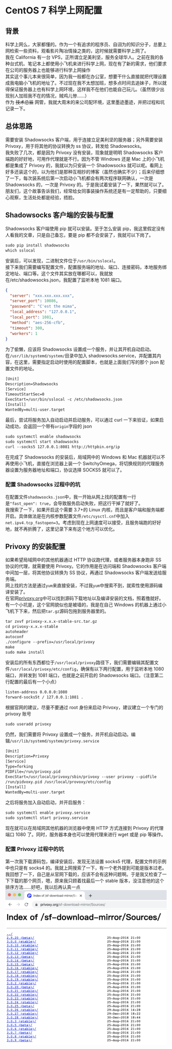 # CentOS 7 科学上网配置

## 背景

科学上网么，大家都懂的。作为一个有追求的程序员、自诩为的知识分子，总要上网检索一些资料，观看影片陶冶情操之类的，这时候就需要科学上网了。  
我在 California 有一台 VPS，正所谓立足美利坚，服务全球华人。之前在我的各种台式机、笔记本上都使用小飞机来进行科学上网，现在有了新的需求，他们要求在公司的服务器上也能够进行科学上网操作  
其实这个事儿本来很简单，因为我一般都在办公室，想要干什么直接就把代理设置成我电脑小飞机的地址了。不过现在我不太想加班，想多点时间去追妹子，所以就得保证服务器上也有科学上网环境，这样我不在他们也能自己玩儿。（虽然很少出现别人加班我不在的情况，贼鸡儿惨……）  
作为 ~~技术总监~~ 网管，我就大周末的来公司配环境，这里墨迹墨迹，并把过程和坑记录一下。

## 总体思路

需要安装 Shadowsocks 客户端，用于连接立足美利坚的服务器；另外需要安装 Privoxy，用于将其他的协议转换为 ss 协议，转发给 Shadowsocks。  
我失败了几次，都是因为 Privoxy 没有安装，现象就是明明 Shadowsocks 客户端跑的好好地，可用作代理就是不行。因为不管 Windows 还是 Mac 上的小飞机都是集成了 Privoxy 的，我就以为只安装一个 Shadowsocks 就可以呢。看网上好多还装这个的，以为他们是那种互相抄的博客（虽然也确实不少）；后来仔细想了一下，每次装系统后第一次启动小飞机都会有两次程序联网确认，一次是 Shadowsocks 的，一次是 Privoxy 的。于是我试着安装了一下，果然就可以了。  
朋友们，这个故事告诉我们，经常给女同事装操作系统还是有一定帮助的，只要细心观察，生活处处都是经验，捂脸。

## Shadowsocks 客户端的安装与配置

Shadowsocks 客户端使用 pip 就可以安装。至于怎么安装 pip，我这里假定没有人看我的文章，只是自己备忘，要是 pip 都不会安装了，我就可以下岗了。

```shell
sudo pip install shadowsocks
which sslocal
```

安装后，可以发现，二进制文件位于`/usr/bin/sslocal`。  
接下来我们需要编写配置文件，配置服务端的地址、端口、连接密码，本地服务绑定地址、端口等。这个文件其实放在哪都可以，我就放在/etc/shadowsocks.json，我配置了监听本地 1081 端口。

```json
{
  "server": "xxx.xxx.xxx.xxx",
  "server_port": 10086,
  "password": "C'est the mima",
  "local_address": "127.0.0.1",
  "local_port": 1081,
  "method": "aes-256-cfb",
  "timeout": 300,
  "workers": 1
}
```

为了偷懒，应该将 Shadowsocks 设置成一个服务，并让其开机自动启动。在`/usr/lib/systemd/system/`目录中加入 shadowsocks.service，并配置其内容，在这里，需要指定启动时使用的配置脚本，也就是上面我们写的那个 json 配置文件的地址。

```service
[Unit]
Description=Shadowsocks
[Service]
TimeoutStartSec=0
ExecStart=/usr/bin/sslocal -c /etc/shadowsocks.json
[Install]
WantedBy=multi-user.target
```

最后，尝试将服务加入自动启动并启动服务，可以通过 curl 一下来验证，如果启动成功，会返回一个带有`origin`字段的 json

```shell
sudo systemctl enable shadowsocks
sudo systemctl start shadowsocks
curl --socks5 127.0.0.1:8081 http://httpbin.org/ip
```

在完成了 Shadowsocks 的安装后，局域网中的 Windows 和 Mac 机器就可以不再使用小飞机，直接在浏览器上装一个 SwitchyOmega，将切换规则的代理服务器设置为服务器地址和端口，协议选择 SOCKS5 就可以了。

### 配置 Shadowsocks 过程中的坑

在配置文件`shadowsocks.json`中，我一开始从网上找的配置有一行是`"fast_open": true`，会导致服务启动失败，把这行干掉了就好了。  
我搜索了一下，如果开启这个需要 3.7+的 Linux 内核，而且是客户端和服务端都开启。具体做法是在内核参数配置文件`/etc/sysctl.cnf`中加入`net.ipv4.tcp_fastopen=3`。考虑到现在上网速度可以接受，且服务端跑的好好地，就不再折腾了，这里记录下来有这个地方可以优化。

## Privoxy 的安装配置

如果希望局域网中的其他机器通过 HTTP 协议跑代理，或者服务器本身跑非 SS 协议的代理，就需要使用 Privoxy。它的作用是在访问端和 Shadowsocks 客户端中间加一层，将其他协议转换为 SS 协议，再通过 Shadowsocks 客户端发送给服务端。  
网上找的方法是通过`yum`来直接安装，不过我`yum`中搜索不到，就索性使用源码编译安装了。  
在官网[privoxy.org](https://privoxy.org)中可以找到源码下载地址以及编译安装的文档，照着撸就好。  
有一个小坑是，这个官网貌似也是被墙的，我是在自己 Windows 的机器上通过小飞机下下来，然后把`tar.gz`源码包拖到服务器里的。

```shell
tar zxvf privoxy-x.x.x-stable-src.tar.gz
cd privoxy-x.x.x-stable
autoheader
autoconf
./configure --prefix=/usr/local/privoxy
make
sudo make install
```

安装后的所有东西都位于`/usr/local/privoxy`路径下，我们需要编辑其配置文件`/usr/local/privoxy/etc/config`，确保有以下两行配置，用于监听本地 1080 端口，并转发到 1081 端口，也就是之前开启的 Shadowsocks 端口。（注意第二行配置的最后有一个小点）

```config
listen-address 0.0.0.0:1080
forward-socks5t / 127.0.0.1:1081 .
```

根据官网的建议，尽量不要通过 root 身份来启动 Privoxy，建议建立一个专门的 privoxy 账号

```shell
sudo useradd privoxy
```

仍然，我们需要将 Privoxy 设置成一个服务，并开机自动启动。编辑`/usr/lib/systemd/system/privoxy.service`

```service
[Unit]
Description=Privoxy
[Service]
Type=forking
PIDFile=/run/privoxy.pid
ExecStart=/usr/local/privoxy/sbin/privoxy --user privoxy --pidfile /run/pidvoxy.pid /usr/local/provoxy/etc/config
[Install]
WantedBy=multi-user.target
```

之后将服务加入自动启动，并开启服务：

```shell
sudo systemctl enable privoxy.service
sudo systemctl start privoxy.service
```

现在就可以在局域网其他机器的浏览器中使用 HTTP 方式连接到 Privoxy 的代理端口 1080 了。同时，服务器本身也可以使用代理来进行 wget 或是 pip 等操作。

### 配置 Privoxy 过程中的坑

第一次我下载源码包，编译安装后，发现无法设置 socks5 代理，配置文件的示例中也只是有 socks4 的。我就上网搜索了一下，有一个老外提到可能是版本过老。我回想了一下，自己是从官网下载的，应该不会有这种问题啊。于是我又检查了一下下载的那个网页，嗯，原来我只顾着找最后一个 stable 版本，没注意他的这个排序方法……好吧，我以后再认真一点  
![下载列表](./screenshot1.png)
